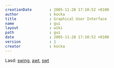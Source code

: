 ```yaml
---
creationDate        : 2005-11-28 17:10:52 +0100 
author              : kocka 
title               : Graphical User Interface 
name                : gui 
layout              : wiki 
path                : gui 
date                : 2005-11-28 17:10:52 +0100 
version             : 1 
creator             : kocka 
---
```

Lasd: [swing](Swing.html), [awt](AWT.html), [swt](swt.html)
